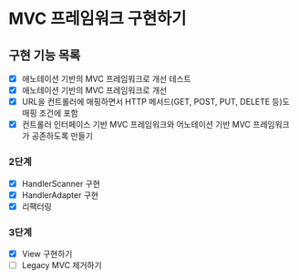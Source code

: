 # MVC 프레임워크 구현하기

## 구현 기능 목록 
- [x] 애노테이션 기반의 MVC 프레임워크로 개선 테스트
- [x] 애노테이션 기반의 MVC 프레임워크로 개선
- [x] URL을 컨트롤러에 매핑하면서 HTTP 메서드(GET, POST, PUT, DELETE 등)도 매핑 조건에 포함
- [x] 컨트롤러 인터페이스 기반 MVC 프레임워크와 어노테이션 기반 MVC 프레임워크가 공존하도록 만들기

### 2단계
- [x] HandlerScanner 구현
- [x] HandlerAdapter 구현
- [x] 리팩터링

### 3단계
- [x] View 구현하기
- [ ] Legacy MVC 제거하기